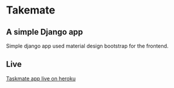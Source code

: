 # Takemate
 
## A simple Django app 
Simple django app used material design bootstrap for the frontend.

## Live
[Taskmate app live on heroku](https://mytaskmate.herokuapp.com)
